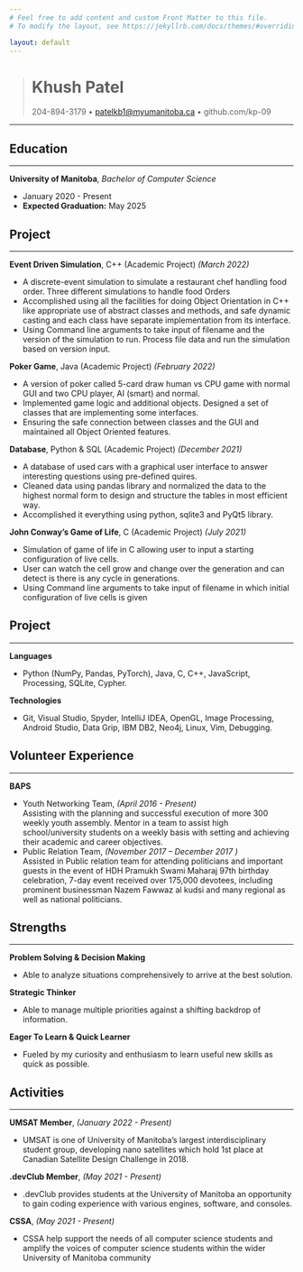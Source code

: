 ```yaml
---
# Feel free to add content and custom Front Matter to this file.
# To modify the layout, see https://jekyllrb.com/docs/themes/#overriding-theme-defaults

layout: default
---  
```

># Khush Patel 
> 204-894-3179 • patelkb1@myumanitoba.ca • github.com/kp-09
---
## Education
---
**University of Manitoba**, *Bachelor of Computer Science*
* January 2020 - Present
* **Expected Graduation:** May 2025

## Project  
---
**Event Driven Simulation**, C++ (Academic Project) *(March 2022)*
* A discrete-event simulation to simulate a restaurant chef handling food order. Three 
different simulations to handle food Orders
* Accomplished using all the facilities for doing Object Orientation in C++ like appropriate 
use of abstract classes and methods, and safe dynamic casting and each class have 
separate implementation from its interface.
* Using Command line arguments to take input of filename and the version of the simulation 
to run. Process file data and run the simulation based on version input.  

**Poker Game**, Java (Academic Project) *(February 2022)*
* A version of poker called 5-card draw human vs CPU game with normal GUI and two CPU 
player, AI (smart) and normal.
* Implemented game logic and additional objects. Designed a set of classes that are
implementing some interfaces.
* Ensuring the safe connection between classes and the GUI and maintained all Object Oriented features.   

**Database**, Python & SQL (Academic Project) *(December 2021)*
* A database of used cars with a graphical user interface to answer interesting questions 
using pre-defined quires.
* Cleaned data using pandas library and normalized the data to the highest normal form to 
design and structure the tables in most efficient way. 
* Accomplished it everything using python, sqlite3 and PyQt5 library.  

**John Conway’s Game of Life**, C (Academic Project) *(July 2021)*
* Simulation of game of life in C allowing user to input a starting configuration of live cells.
* User can watch the cell grow and change over the generation and can detect is there is 
any cycle in generations.
* Using Command line arguments to take input of filename in which initial configuration of 
live cells is given  

## Project  
---
**Languages**
* Python (NumPy, Pandas, PyTorch), Java, C, C++, JavaScript, Processing, SQLite, Cypher.  

**Technologies**
* Git, Visual Studio, Spyder, IntelliJ IDEA, OpenGL, Image Processing, Android Studio, Data 
Grip, IBM DB2, Neo4j, Linux, Vim, Debugging.

## Volunteer Experience
---
**BAPS**
* Youth Networking Team, *(April 2016 - Present)*  
Assisting with the planning and successful execution of more 300 weekly youth 
assembly. Mentor in a team to assist high school/university students on a weekly basis 
with setting and achieving their academic and career objectives.
* Public Relation Team,  *(November 2017 – December 2017
)*  
Assisted in Public relation team for attending politicians and important guests in the 
event of HDH Pramukh Swami Maharaj 97th birthday celebration, 7-day event received 
over 175,000 devotees, including prominent businessman Nazem Fawwaz al kudsi and 
many regional as well as national politicians.

## Strengths
---
**Problem Solving & Decision Making**
* Able to analyze situations comprehensively to arrive at the best solution.  

**Strategic Thinker**
* Able to manage multiple priorities against a shifting backdrop of information.    

**Eager To Learn & Quick Learner**
* Fueled by my curiosity and enthusiasm to learn useful new skills as quick as possible.

## Activities
---
**UMSAT Member**, *(January 2022 - Present)* 
* UMSAT is one of University of Manitoba’s largest interdisciplinary student group, 
developing nano satellites which hold 1st place at Canadian Satellite Design Challenge in 2018.  

**.devClub Member**, *(May 2021 - Present)*  
* .devClub provides students at the University of Manitoba an opportunity to gain coding 
experience with various engines, software, and consoles.  

**CSSA**, *(May 2021 - Present)*  
* CSSA help support the needs of all computer science students and amplify the voices of 
computer science students within the wider University of Manitoba community
